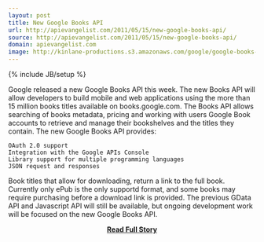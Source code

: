 ```yaml
---
layout: post
title: New Google Books API
url: http://apievangelist.com/2011/05/15/new-google-books-api/
source: http://apievangelist.com/2011/05/15/new-google-books-api/
domain: apievangelist.com
image: http://kinlane-productions.s3.amazonaws.com/google/google-books-logo.jpg
---
```

{% include JB/setup %}<p>Google released a new Google Books API this week. The new Books API will allow developers to build mobile and web applications using the more than 15 million books titles available on books.google.com.
The Books API allows searching of books metadata, pricing and working with users Google Book accounts to retrieve and manage their bookshelves and the titles they contain.
The new Google Books API provides:

	OAuth 2.0 support
	Integration with the Google APIs Console
	Library support for multiple programming languages
	JSON request and responses

Book titles that allow for downloading, return a link to the full book. Currently only ePub is the only supportd format, and some books may require purchasing before a download link is provided.
The previous GData API and Javascript API will still be available, but ongoing development work will be focused on the new Google Books API.</p>
<center><p><a href="http://apievangelist.com/2011/05/15/new-google-books-api/" style='padding:25px; font-sze:18px; font-weight: bold;'>Read Full Story</a></p></center>
